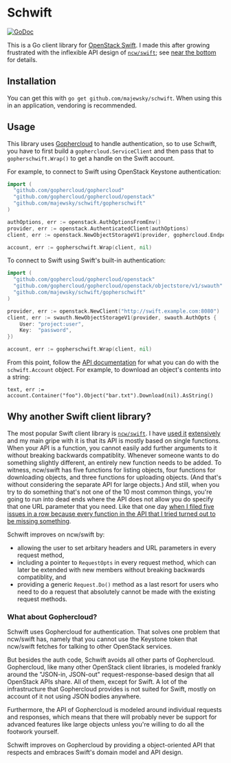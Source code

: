 # Schwift

[![GoDoc](https://godoc.org/github.com/majewsky/schwift?status.svg)](https://godoc.org/github.com/majewsky/schwift)

This is a Go client library for [OpenStack Swift](https://github.com/openstack/swift). I made this after growing
frustrated with the inflexible API design of [`ncw/swift`](https://github.com/ncw/swift); see [near the
bottom](#why-another-swift-client-library) for details.

## Installation

You can get this with `go get github.com/majewsky/schwift`. When using this in an application, vendoring is recommended.

## Usage

This library uses [Gophercloud](https://github.com/gophercloud/gophercloud) to handle authentication, so to use Schwift, you have to first build a `gophercloud.ServiceClient` and then pass that to `gopherschwift.Wrap()` to get a handle on the Swift account.

For example, to connect to Swift using OpenStack Keystone authentication:

```go
import (
  "github.com/gophercloud/gophercloud"
  "github.com/gophercloud/gophercloud/openstack"
  "github.com/majewsky/schwift/gopherschwift"
)

authOptions, err := openstack.AuthOptionsFromEnv()
provider, err := openstack.AuthenticatedClient(authOptions)
client, err := openstack.NewObjectStorageV1(provider, gophercloud.EndpointOpts{})

account, err := gopherschwift.Wrap(client, nil)
```

To connect to Swift using Swift's built-in authentication:

```go
import (
  "github.com/gophercloud/gophercloud/openstack"
  "github.com/gophercloud/gophercloud/openstack/objectstore/v1/swauth"
  "github.com/majewsky/schwift/gopherschwift"
)

provider, err := openstack.NewClient("http://swift.example.com:8080")
client, err := swauth.NewObjectStorageV1(provider, swauth.AuthOpts {
    User: "project:user",
    Key:  "password",
})

account, err := gopherschwift.Wrap(client, nil)
```

From this point, follow the [API documentation](https://godoc.org/github.com/majewsky/schwift) for what you can do with
the `schwift.Account` object. For example, to download an object's contents into a string:

```
text, err := account.Container("foo").Object("bar.txt").Download(nil).AsString()
```

## Why another Swift client library?

The most popular Swift client library is [`ncw/swift`](https://github.com/ncw/swift). I have [used
it](https://github.com/docker/distribution/pull/2441) [extensively](https://github.com/sapcc/swift-http-import) and my
main gripe with it is that its API is mostly based on single functions. When your API is a function, you cannot easily
add further arguments to it without breaking backwards compatiblity. Whenever someone wants to do something slightly
different, an entirely new function needs to be added. To witness, ncw/swift has five functions for listing objects,
four functions for downloading objects, and three functions for uploading objects. (And that's without considering the
separate API for large objects.) And still, when you try to do something that's not one of the 10 most common things,
you're going to run into dead ends where the API does not allow you do specify that one URL parameter that you need.
Like that one day [when I filed five issues in a row because every function in the API that I tried turned out to be
missing something](https://github.com/ncw/swift/issues?utf8=%E2%9C%93&q=is%3Aissue+author%3Amajewsky+created%3A2017-11).

Schwift improves on ncw/swift by:

- allowing the user to set arbitary headers and URL parameters in every request method,
- including a pointer to `RequestOpts` in every request method, which can later be extended with new members without
  breaking backwards compatiblity, and
- providing a generic `Request.Do()` method as a last resort for users who need to do a request that absolutely cannot
  be made with the existing request methods.

### What about Gophercloud?

Schwift uses Gophercloud for authentication. That solves one problem that ncw/swift has, namely that you cannot
use the Keystone token that ncw/swift fetches for talking to other OpenStack services.

But besides the auth code, Schwift avoids all other parts of Gophercloud. Gophercloud, like many other OpenStack client
libraries, is modeled frankly around the "JSON-in, JSON-out" request-response-based design that all OpenStack APIs
share. All of them, except for Swift. A lot of the infrastructure that Gophercloud provides is not suited for Swift,
mostly on account of it not using JSON bodies anywhere.

Furthermore, the API of Gophercloud is modeled around individual requests and responses, which means that there will
probably never be support for advanced features like large objects unless you're willing to do all the footwork
yourself.

Schwift improves on Gophercloud by providing a object-oriented API that respects and embraces Swift's domain model and
API design.
